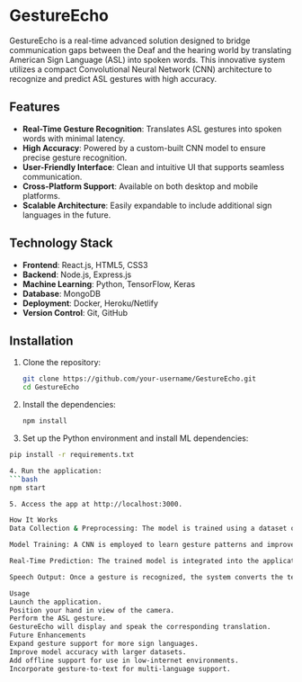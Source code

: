# GestureEcho

GestureEcho is a real-time advanced solution designed to bridge communication gaps between the Deaf and the hearing world by translating American Sign Language (ASL) into spoken words. This innovative system utilizes a compact Convolutional Neural Network (CNN) architecture to recognize and predict ASL gestures with high accuracy.

## Features

- **Real-Time Gesture Recognition**: Translates ASL gestures into spoken words with minimal latency.
- **High Accuracy**: Powered by a custom-built CNN model to ensure precise gesture recognition.
- **User-Friendly Interface**: Clean and intuitive UI that supports seamless communication.
- **Cross-Platform Support**: Available on both desktop and mobile platforms.
- **Scalable Architecture**: Easily expandable to include additional sign languages in the future.

## Technology Stack

- **Frontend**: React.js, HTML5, CSS3
- **Backend**: Node.js, Express.js
- **Machine Learning**: Python, TensorFlow, Keras
- **Database**: MongoDB
- **Deployment**: Docker, Heroku/Netlify
- **Version Control**: Git, GitHub

## Installation

1. Clone the repository:
   ```bash
   git clone https://github.com/your-username/GestureEcho.git
   cd GestureEcho

2. Install the dependencies:
   ```bash
   npm install

3. Set up the Python environment and install ML dependencies:
  ```bash
  pip install -r requirements.txt

4. Run the application:
  ```bash
  npm start

5. Access the app at http://localhost:3000.

How It Works
Data Collection & Preprocessing: The model is trained using a dataset of ASL gestures. Each gesture is labeled and converted into a format that can be processed by the CNN.

Model Training: A CNN is employed to learn gesture patterns and improve recognition accuracy through continuous training and testing.

Real-Time Prediction: The trained model is integrated into the application to recognize and translate gestures in real time.

Speech Output: Once a gesture is recognized, the system converts the text output into spoken words using text-to-speech (TTS) technology.

Usage
Launch the application.
Position your hand in view of the camera.
Perform the ASL gesture.
GestureEcho will display and speak the corresponding translation.
Future Enhancements
Expand gesture support for more sign languages.
Improve model accuracy with larger datasets.
Add offline support for use in low-internet environments.
Incorporate gesture-to-text for multi-language support.
